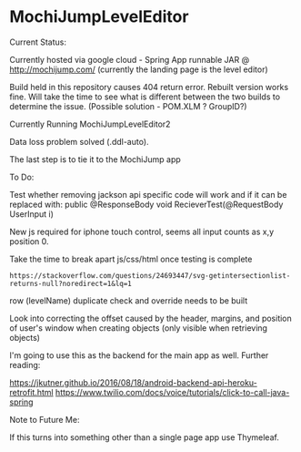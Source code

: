# MochiJumpLevelEditor

Current Status:

Currently hosted via google cloud - Spring App runnable JAR @ http://mochijump.com/ (currently the landing page is the level editor)

Build held in this repository causes 404 return error. Rebuilt version works fine. Will take the time to see what is different between the two builds to determine the issue. (Possible solution - POM.XLM ? GroupID?)

Currently Running MochiJumpLevelEditor2

Data loss problem solved (.ddl-auto).

The last step is to tie it to the MochiJump app

To Do:

Test whether removing jackson api specific code will work and if it can be replaced with:
	public @ResponseBody void RecieverTest(@RequestBody UserInput i)

New js required for iphone touch control, seems all input counts as x,y position 0.

Take the time to break apart js/css/html once testing is complete

	https://stackoverflow.com/questions/24693447/svg-getintersectionlist-returns-null?noredirect=1&lq=1

row (levelName) duplicate check and override needs to be built

Look into correcting the offset caused by the header, margins, and position of user's window when creating objects (only visible when retrieving objects)

I'm going to use this as the backend for the main app as well. Further reading:

https://jkutner.github.io/2016/08/18/android-backend-api-heroku-retrofit.html
https://www.twilio.com/docs/voice/tutorials/click-to-call-java-spring

Note to Future Me:

If this turns into something other than a single page app use Thymeleaf.
